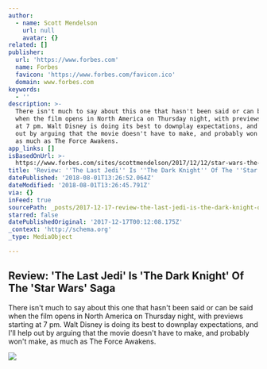 ```yaml
---
author:
  - name: Scott Mendelson
    url: null
    avatar: {}
related: []
publisher:
  url: 'https://www.forbes.com'
  name: Forbes
  favicon: 'https://www.forbes.com/favicon.ico'
  domain: www.forbes.com
keywords:
  - ''
description: >-
  There isn't much to say about this one that hasn't been said or can be said
  when the film opens in North America on Thursday night, with previews starting
  at 7 pm. Walt Disney is doing its best to downplay expectations, and I'll help
  out by arguing that the movie doesn't have to make, and probably won't make,
  as much as The Force Awakens.
app_links: []
isBasedOnUrl: >-
  https://www.forbes.com/sites/scottmendelson/2017/12/12/star-wars-the-last-jedi-review-the-force-is-incredibly-strong-with-this-one/
title: 'Review: ''The Last Jedi'' Is ''The Dark Knight'' Of The ''Star Wars'' Saga'
datePublished: '2018-08-01T13:26:52.064Z'
dateModified: '2018-08-01T13:26:45.791Z'
via: {}
inFeed: true
sourcePath: _posts/2017-12-17-review-the-last-jedi-is-the-dark-knight-of-the-star-wa.md
starred: false
datePublishedOriginal: '2017-12-17T00:12:08.175Z'
_context: 'http://schema.org'
_type: MediaObject

---
```

<article style=""><h1>Review: 'The Last Jedi' Is 'The Dark Knight' Of The 'Star Wars' Saga</h1><p>There isn't much to say about this one that hasn't been said or can be said when the film opens in North America on Thursday night, with previews starting at 7 pm. Walt Disney is doing its best to downplay expectations, and I'll help out by arguing that the movie doesn't have to make, and probably won't make, as much as The Force Awakens.</p><img src="https://thumbor.forbes.com/thumbor/600x315/smart/https%3A%2F%2Fblogs-images.forbes.com%2Fscottmendelson%2Ffiles%2F2017%2F12%2FpTmvVqg.jpg" /></article>